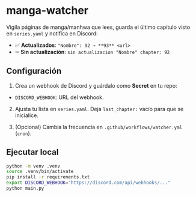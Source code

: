 # manga-watcher

Vigila páginas de manga/manhwa que lees, guarda el último capítulo visto en `series.yaml` y notifica en Discord:

- ✅ **Actualizados**: `"Nombre": 92 → **93** <url>`
- ➖ **Sin actualización**: `sin actualizacion "Nombre" chapter: 92`

## Configuración

1) Crea un webhook de Discord y guárdalo como **Secret** en tu repo:
- `DISCORD_WEBHOOK`: URL del webhook.

2) Ajusta tu lista en `series.yaml`. Deja `last_chapter:` vacío para que se inicialice.

3) (Opcional) Cambia la frecuencia en `.github/workflows/watcher.yml` (`cron`).

## Ejecutar local
```bash
python -m venv .venv
source .venv/bin/activate
pip install -r requirements.txt
export DISCORD_WEBHOOK="https://discord.com/api/webhooks/..."
python main.py

